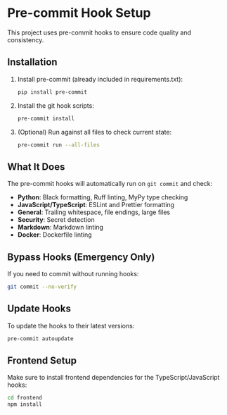 # Pre-commit Hook Setup

This project uses pre-commit hooks to ensure code quality and consistency.

## Installation

1. Install pre-commit (already included in requirements.txt):
   ```bash
   pip install pre-commit
   ```

2. Install the git hook scripts:
   ```bash
   pre-commit install
   ```

3. (Optional) Run against all files to check current state:
   ```bash
   pre-commit run --all-files
   ```

## What It Does

The pre-commit hooks will automatically run on `git commit` and check:

- **Python**: Black formatting, Ruff linting, MyPy type checking
- **JavaScript/TypeScript**: ESLint and Prettier formatting
- **General**: Trailing whitespace, file endings, large files
- **Security**: Secret detection
- **Markdown**: Markdown linting
- **Docker**: Dockerfile linting

## Bypass Hooks (Emergency Only)

If you need to commit without running hooks:
```bash
git commit --no-verify
```

## Update Hooks

To update the hooks to their latest versions:
```bash
pre-commit autoupdate
```

## Frontend Setup

Make sure to install frontend dependencies for the TypeScript/JavaScript hooks:
```bash
cd frontend
npm install
``` 